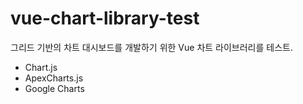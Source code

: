 # vue-chart-library-test

그리드 기반의 차트 대시보드를 개발하기 위한 Vue 차트 라이브러리를 테스트.

* Chart.js
* ApexCharts.js
* Google Charts
